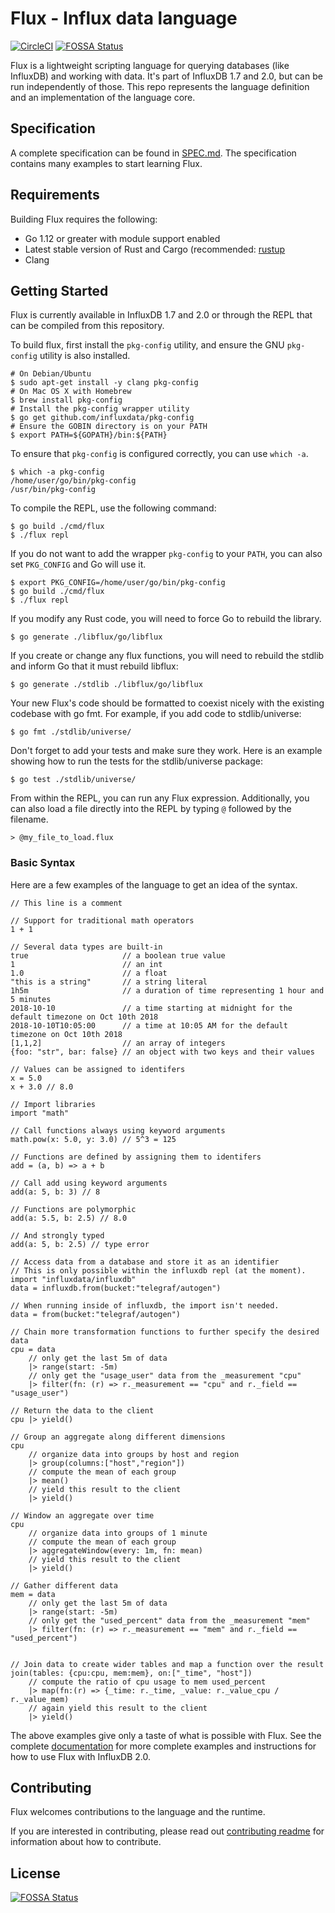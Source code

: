# Flux - Influx data language

[![CircleCI](https://circleci.com/gh/influxdata/flux/tree/master.svg?style=svg)](https://circleci.com/gh/influxdata/flux/tree/master)
[![FOSSA Status](https://app.fossa.com/api/projects/git%2Bgithub.com%2Fdarinfisher%2Fflux.svg?type=shield)](https://app.fossa.com/projects/git%2Bgithub.com%2Fdarinfisher%2Fflux?ref=badge_shield)


Flux is a lightweight scripting language for querying databases (like InfluxDB) and working with data. It's part of InfluxDB 1.7 and 2.0, but can be run independently of those.
This repo represents the language definition and an implementation of the language core.

## Specification

A complete specification can be found in [SPEC.md](./docs/SPEC.md).
The specification contains many examples to start learning Flux.

## Requirements

Building Flux requires the following:

* Go 1.12 or greater with module support enabled
* Latest stable version of Rust and Cargo (recommended: [rustup](https://rustup.rs/)
* Clang

## Getting Started

Flux is currently available in InfluxDB 1.7 and 2.0 or through the REPL that can be compiled from this repository.

To build flux, first install the `pkg-config` utility, and ensure the GNU `pkg-config` utility is also installed.

```
# On Debian/Ubuntu
$ sudo apt-get install -y clang pkg-config
# On Mac OS X with Homebrew
$ brew install pkg-config
# Install the pkg-config wrapper utility
$ go get github.com/influxdata/pkg-config
# Ensure the GOBIN directory is on your PATH
$ export PATH=${GOPATH}/bin:${PATH}
```

To ensure that `pkg-config` is configured correctly, you can use `which -a`.

```
$ which -a pkg-config
/home/user/go/bin/pkg-config
/usr/bin/pkg-config
```

To compile the REPL, use the following command:

```
$ go build ./cmd/flux
$ ./flux repl
```

If you do not want to add the wrapper `pkg-config` to your `PATH`, you can also set `PKG_CONFIG` and Go will use it.

```
$ export PKG_CONFIG=/home/user/go/bin/pkg-config
$ go build ./cmd/flux
$ ./flux repl
```

If you modify any Rust code, you will need to force Go to rebuild the library.

```
$ go generate ./libflux/go/libflux
```

If you create or change any flux functions, you will need to rebuild the stdlib and inform Go that it must rebuild libflux:
```
$ go generate ./stdlib ./libflux/go/libflux
```

Your new Flux's code should be formatted to coexist nicely with the existing codebase with go fmt.  For example, if you add code to stdlib/universe:
```
$ go fmt ./stdlib/universe/
```

Don't forget to add your tests and make sure they work. Here is an example showing how to run the tests for the stdlib/universe package:
```
$ go test ./stdlib/universe/
```


From within the REPL, you can run any Flux expression.
Additionally, you can also load a file directly into the REPL by typing `@` followed by the filename.

```
> @my_file_to_load.flux
```

### Basic Syntax

Here are a few examples of the language to get an idea of the syntax.


    // This line is a comment

    // Support for traditional math operators
    1 + 1

    // Several data types are built-in
    true                     // a boolean true value
    1                        // an int
    1.0                      // a float
    "this is a string"       // a string literal
    1h5m                     // a duration of time representing 1 hour and 5 minutes
    2018-10-10               // a time starting at midnight for the default timezone on Oct 10th 2018
    2018-10-10T10:05:00      // a time at 10:05 AM for the default timezone on Oct 10th 2018
    [1,1,2]                  // an array of integers
    {foo: "str", bar: false} // an object with two keys and their values

    // Values can be assigned to identifers
    x = 5.0
    x + 3.0 // 8.0

    // Import libraries
    import "math"

    // Call functions always using keyword arguments
    math.pow(x: 5.0, y: 3.0) // 5^3 = 125

    // Functions are defined by assigning them to identifers
    add = (a, b) => a + b

    // Call add using keyword arguments
    add(a: 5, b: 3) // 8

    // Functions are polymorphic
    add(a: 5.5, b: 2.5) // 8.0
    
    // And strongly typed
    add(a: 5, b: 2.5) // type error

    // Access data from a database and store it as an identifier
    // This is only possible within the influxdb repl (at the moment).
    import "influxdata/influxdb"
    data = influxdb.from(bucket:"telegraf/autogen")
    
    // When running inside of influxdb, the import isn't needed.
    data = from(bucket:"telegraf/autogen")

    // Chain more transformation functions to further specify the desired data
    cpu = data 
        // only get the last 5m of data
        |> range(start: -5m)
        // only get the "usage_user" data from the _measurement "cpu"
        |> filter(fn: (r) => r._measurement == "cpu" and r._field == "usage_user")

    // Return the data to the client
    cpu |> yield()

    // Group an aggregate along different dimensions
    cpu
        // organize data into groups by host and region
        |> group(columns:["host","region"])
        // compute the mean of each group
        |> mean()
        // yield this result to the client
        |> yield()

    // Window an aggregate over time
    cpu
        // organize data into groups of 1 minute
        // compute the mean of each group
        |> aggregateWindow(every: 1m, fn: mean)
        // yield this result to the client
        |> yield()

    // Gather different data
    mem = data 
        // only get the last 5m of data
        |> range(start: -5m)
        // only get the "used_percent" data from the _measurement "mem"
        |> filter(fn: (r) => r._measurement == "mem" and r._field == "used_percent")


    // Join data to create wider tables and map a function over the result
    join(tables: {cpu:cpu, mem:mem}, on:["_time", "host"])
        // compute the ratio of cpu usage to mem used_percent
        |> map(fn:(r) => {_time: r._time, _value: r._value_cpu / r._value_mem)
        // again yield this result to the client
        |> yield()

The above examples give only a taste of what is possible with Flux.
See the complete [documentation](https://v2.docs.influxdata.com/v2.0/query-data/get-started/) for more complete examples and instructions for how to use Flux with InfluxDB 2.0.

## Contributing
Flux welcomes contributions to the language and the runtime.

If you are interested in contributing, please read out [contributing readme](https://github.com/influxdata/flux/blob/master/CONTRIBUTING.md) for information about how to contribute.


## License
[![FOSSA Status](https://app.fossa.com/api/projects/git%2Bgithub.com%2Fdarinfisher%2Fflux.svg?type=large)](https://app.fossa.com/projects/git%2Bgithub.com%2Fdarinfisher%2Fflux?ref=badge_large)